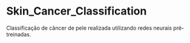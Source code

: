 # Skin_Cancer_Classification
Classificação de câncer de pele realizada utilizando redes neurais pré-treinadas.
